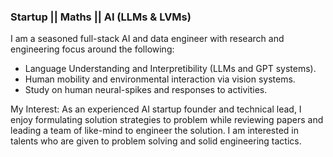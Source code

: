 
### Startup || Maths || AI (LLMs & LVMs)

I am a seasoned full-stack AI and data engineer with research and engineering focus around the following:
- Language Understanding and Interpretibility (LLMs and GPT systems).
- Human mobility and environmental interaction via vision systems.
- Study on human neural-spikes and responses to activities.

My Interest:
As an experienced AI startup founder and technical lead, I enjoy formulating solution strategies to problem while reviewing papers and leading a team of like-mind to engineer the solution. I am interested in talents who are given to problem solving and solid engineering tactics. 
